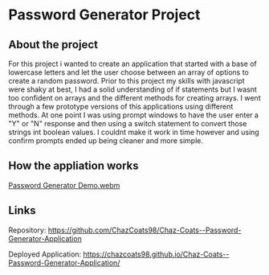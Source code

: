 # Password Generator Project
## About the project
For this project i wanted to create an application that started with a base of lowercase letters and let the user choose between an array of options to create a random password. Prior to this project my skills with javascript were shaky at best, I had a solid understanding of if statements but I wasnt too confident on arrays and the different methods for creating arrays. I went through a few prototype versions of this applications using different methods. At one point I was using prompt windows to have the user enter a "Y" or "N" response and then using a switch statement to convert those strings int boolean values. I couldnt make it work in time however and using confirm prompts ended up being cleaner and more simple. 

## How the appliation works 
[Password Generator Demo.webm](https://github.com/ChazCoats98/Chaz-Coats--Password-Generator-Application/assets/134428862/55edf3a0-2078-457c-9e1b-0b725d58f5b1)





## Links
Repository: https://github.com/ChazCoats98/Chaz-Coats--Password-Generator-Application

Deployed Application: https://chazcoats98.github.io/Chaz-Coats--Password-Generator-Application/
